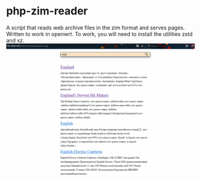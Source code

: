 # php-zim-reader
 A script that reads web archive files in the zim format and serves pages. Written to work in openwrt. To work, you will need to install the utilities zstd and xz. ![previev](previev.png)
 
 
